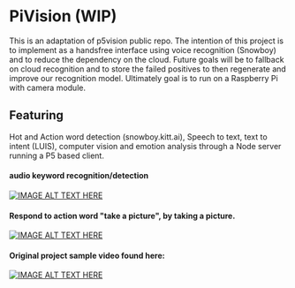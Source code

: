 # PiVision (WIP)

This is an adaptation of p5vision public repo. The intention of this project is to implement as a handsfree interface using voice recognition (Snowboy) and to reduce the dependency on the cloud. Future goals will be to fallback on cloud recognition and to store the failed positives to then regenerate and improve our recognition model. Ultimately goal is to run on a Raspberry Pi with camera module.

## Featuring
Hot and Action word detection (snowboy.kitt.ai), Speech to text, text to intent (LUIS), computer vision and emotion analysis through a Node server running a P5 based client.

#### audio keyword recognition/detection

[![IMAGE ALT TEXT HERE](https://img.youtube.com/vi/P0LygKjKHFk/0.jpg)](https://www.youtube.com/watch?v=P0LygKjKHFk)


#### Respond to action word "take a picture", by taking a picture.

[![IMAGE ALT TEXT HERE](https://img.youtube.com/vi/OlyinXlpHZc/0.jpg)](https://www.youtube.com/watch?v=OlyinXlpHZc)


#### Original project sample video found here:

[![IMAGE ALT TEXT HERE](https://img.youtube.com/vi/LCQ5BxSz8G4/0.jpg)](https://www.youtube.com/watch?v=LCQ5BxSz8G4)
